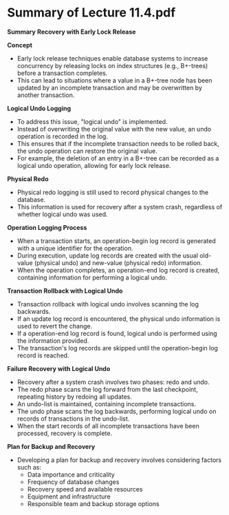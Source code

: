 #  Summary of Lecture 11.4.pdf 
**Summary**
**Recovery with Early Lock Release**

**Concept**

* Early lock release techniques enable database systems to increase concurrency by releasing locks on index structures (e.g., B+-trees) before a transaction completes.
* This can lead to situations where a value in a B+-tree node has been updated by an incomplete transaction and may be overwritten by another transaction.

**Logical Undo Logging**

* To address this issue, "logical undo" is implemented.
* Instead of overwriting the original value with the new value, an undo operation is recorded in the log.
* This ensures that if the incomplete transaction needs to be rolled back, the undo operation can restore the original value.
* For example, the deletion of an entry in a B+-tree can be recorded as a logical undo operation, allowing for early lock release.

**Physical Redo**

* Physical redo logging is still used to record physical changes to the database.
* This information is used for recovery after a system crash, regardless of whether logical undo was used.

**Operation Logging Process**

* When a transaction starts, an operation-begin log record is generated with a unique identifier for the operation.
* During execution, update log records are created with the usual old-value (physical undo) and new-value (physical redo) information.
* When the operation completes, an operation-end log record is created, containing information for performing a logical undo.

**Transaction Rollback with Logical Undo**

* Transaction rollback with logical undo involves scanning the log backwards.
* If an update log record is encountered, the physical undo information is used to revert the change.
* If a operation-end log record is found, logical undo is performed using the information provided.
* The transaction's log records are skipped until the operation-begin log record is reached.

**Failure Recovery with Logical Undo**

* Recovery after a system crash involves two phases: redo and undo.
* The redo phase scans the log forward from the last checkpoint, repeating history by redoing all updates.
* An undo-list is maintained, containing incomplete transactions.
* The undo phase scans the log backwards, performing logical undo on records of transactions in the undo-list.
* When the start records of all incomplete transactions have been processed, recovery is complete.

**Plan for Backup and Recovery**

* Developing a plan for backup and recovery involves considering factors such as:
    * Data importance and criticality
    * Frequency of database changes
    * Recovery speed and available resources
    * Equipment and infrastructure
    * Responsible team and backup storage options
